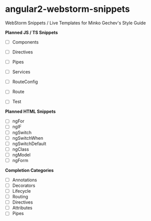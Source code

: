 # angular2-webstorm-snippets
WebStorm Snippets / Live Templates for Minko Gechev's Style Guide


**Planned JS / TS Snippets**

- [ ] Components
- [ ] Directives
- [ ] Pipes
- [ ] Services
- [ ] RouteConfig
- [ ] Route
- [ ] Test


**Planned HTML Snippets**

- [ ] ngFor
- [ ] ngIF
- [ ] ngSwitch
- [ ] ngSwitchWhen
- [ ] ngSwitchDefault
- [ ] ngClass
- [ ] ngModel
- [ ] ngForm

**Completion Categories** 

- [ ] Annotations
- [ ] Decorators
- [ ] Lifecycle
- [ ] Routing
- [ ] Directives
- [ ] Attributes
- [ ] Pipes
